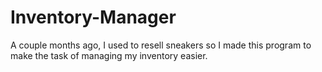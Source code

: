 # Inventory-Manager
A couple months ago, I used to resell sneakers so I made this program to make the task of managing my inventory easier.
